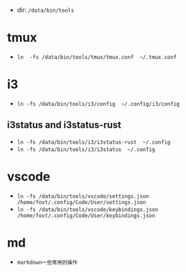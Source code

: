 - dir: `/data/bin/tools`
# tmux
- `ln  -fs /data/bin/tools/tmux/tmux.conf  ~/.tmux.conf`

# i3
 - `ln -fs /data/bin/tools/i3/config  ~/.config/i3/config`
## i3status and i3status-rust
- `ln -fs /data/bin/tools/i3/i3status-rust  ~/.config`
- `ln -fs /data/bin/tools/i3/i3status  ~/.config`

# vscode
- `ln -fs /data/bin/tools/vscode/settings.json  /home/fovt/.config/Code/User/settings.json`
- `ln -fs /data/bin/tools/vscode/keybindings.json  /home/fovt/.config/Code/User/keybindings.json`

# md
- `markdown一些常用的操作`
